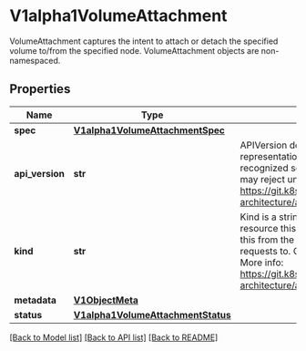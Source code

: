 # V1alpha1VolumeAttachment

VolumeAttachment captures the intent to attach or detach the specified volume to/from the specified node.  VolumeAttachment objects are non-namespaced.

## Properties
Name | Type | Description | Notes
------------ | ------------- | ------------- | -------------
**spec** | [**V1alpha1VolumeAttachmentSpec**](V1alpha1VolumeAttachmentSpec.md) |  | 
**api_version** | **str** | APIVersion defines the versioned schema of this representation of an object. Servers should convert recognized schemas to the latest internal value, and may reject unrecognized values. More info: https://git.k8s.io/community/contributors/devel/sig-architecture/api-conventions.md#resources | [optional] 
**kind** | **str** | Kind is a string value representing the REST resource this object represents. Servers may infer this from the endpoint the kubernetes.client submits requests to. Cannot be updated. In CamelCase. More info: https://git.k8s.io/community/contributors/devel/sig-architecture/api-conventions.md#types-kinds | [optional] 
**metadata** | [**V1ObjectMeta**](V1ObjectMeta.md) |  | [optional] 
**status** | [**V1alpha1VolumeAttachmentStatus**](V1alpha1VolumeAttachmentStatus.md) |  | [optional] 

[[Back to Model list]](../README.md#documentation-for-models) [[Back to API list]](../README.md#documentation-for-api-endpoints) [[Back to README]](../README.md)


